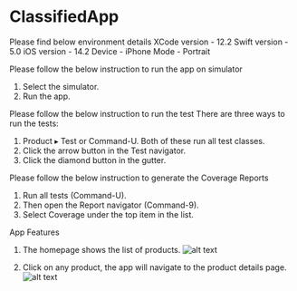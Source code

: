# ClassifiedApp
Please find below environment details
XCode version - 12.2
Swift version -  5.0
iOS version - 14.2
Device - iPhone
Mode - Portrait

Please follow the below instruction to run the app on simulator
1. Select the simulator.
2. Run the app.

Please follow the below instruction to run the test
There are three ways to run the tests:
1. Product ▸ Test or Command-U. Both of these run all test classes.
2. Click the arrow button in the Test navigator.
3. Click the diamond button in the gutter.

Please follow the below instruction to generate the Coverage Reports
1. Run all tests (Command-U).
2. Then open the Report navigator (Command-9).
3. Select Coverage under the top item in the list.

App Features
1. The homepage shows the list of products.
![alt text](https://github.com/nuzhatzari/Classifieds/blob/main/Screenshots/article_list.png)

3. Click on any product, the app will navigate to the product details page.
![alt text](https://github.com/nuzhatzari/Classifieds/blob/main/Screenshots/article_list.png)
